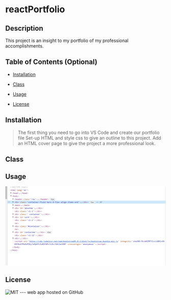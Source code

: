 # reactPortfolio

## Description

This project is an insight to my portfolio of my professional accomplishments.



## Table of Contents (Optional)

- [Installation](#installation)

- [Class](#class)

- [Usage](#usage)

- [License](#license)


## Installation

>The first thing you need to go into VS Code and create our portfolio file
>Set-up HTML and style css to give an outline to this project.
>Add an HTML cover page to give the project a more professional look.


## Class

## Usage

![HTML](./Assets/images/Capture3.PNG)



## License

![MIT](https://img.shields.io/badge/license-MIT-brightgreen)
--- web app hosted on GitHub
